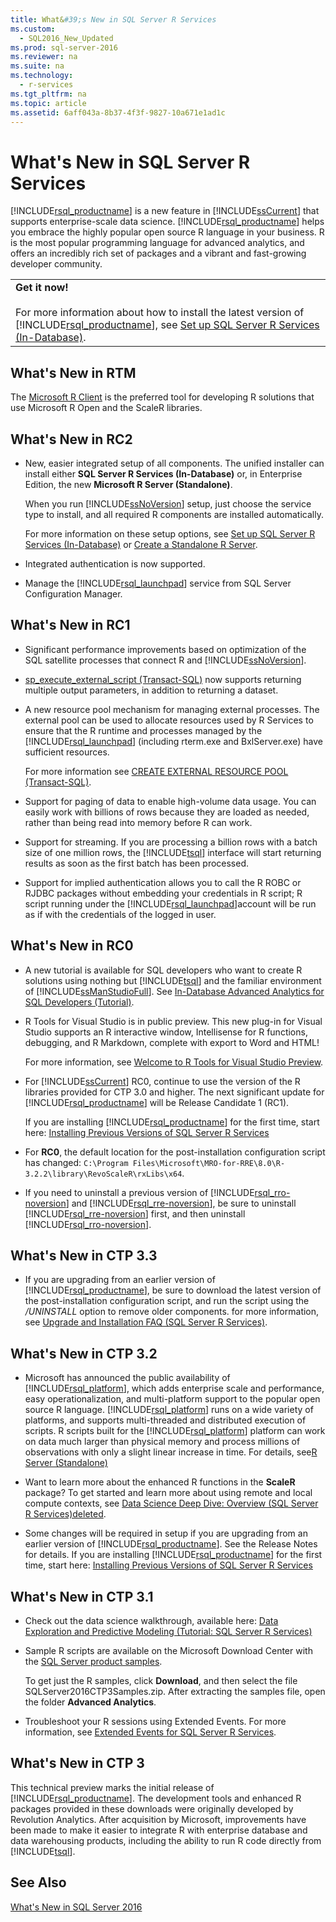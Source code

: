 ```yaml
---
title: What&#39;s New in SQL Server R Services
ms.custom: 
  - SQL2016_New_Updated
ms.prod: sql-server-2016
ms.reviewer: na
ms.suite: na
ms.technology: 
  - r-services
ms.tgt_pltfrm: na
ms.topic: article
ms.assetid: 6aff043a-8b37-4f3f-9827-10a671e1ad1c
---
```

# What&#39;s New in SQL Server R Services
  [!INCLUDE[rsql_productname](../../Token\Other/rsql_productname_md.md)] is a new feature in [!INCLUDE[ssCurrent](../../Token\Other/ssCurrent_md.md)] that supports enterprise\-scale data science. [!INCLUDE[rsql_productname](../../Token\Other/rsql_productname_md.md)] helps you embrace the highly popular open source R language in your business. R is the most popular programming language for advanced analytics, and offers an incredibly rich set of packages and a vibrant and fast\-growing developer community.  
  
||  
|-|  
|**Get it now\!**<br /><br /> For more information about how to install the latest version of [!INCLUDE[rsql_productname](../../Token\Other/rsql_productname_md.md)], see [Set up SQL Server R Services &#40;In-Database&#41;](../Topic/Set%20up%20SQL%20Server%20R%20Services%20\(In-Database\).md).|  
  
## What's New in RTM  
  
The [Microsoft R Client](http://go.microsoft.com/fwlink/?LinkId=799768) is the preferred tool for developing R solutions that use Microsoft R Open and the ScaleR libraries.
  
## What's New in RC2  
  
-   New, easier integrated setup of   all components. The unified installer can install either **SQL Server R Services \(In\-Database\)** or, in Enterprise Edition, the new **Microsoft R Server \(Standalone\)**.  
  
     When you run [!INCLUDE[ssNoVersion](../../Token\Other/ssNoVersion_md.md)] setup, just choose the service type to install, and all required R components are installed automatically.  
  
     For more information on these setup options, see [Set up SQL Server R Services &#40;In-Database&#41;](../Topic/Set%20up%20SQL%20Server%20R%20Services%20\(In-Database\).md) or [Create a Standalone R Server](../../Topics\TopicNameContainA/Create-a-Standalone-R-Server.md).  
  
-   Integrated authentication is now supported.  
  
-   Manage the [!INCLUDE[rsql_launchpad](../../Token\Other/rsql_launchpad_md.md)] service from SQL Server Configuration Manager.  
  
## What's New in RC1  
  
-   Significant performance improvements based on optimization of the SQL satellite processes that connect R and [!INCLUDE[ssNoVersion](../../Token\Other/ssNoVersion_md.md)].  
  
-   [sp_execute_external_script &#40;Transact-SQL&#41;](../Topic/sp_execute_external_script%20\(Transact-SQL\).md) now supports returning multiple output parameters, in addition to returning a dataset.  
  
-   A new resource pool mechanism for managing external processes.  The external pool can be used to allocate resources used by R Services to ensure that the R runtime and processes managed by the [!INCLUDE[rsql_launchpad](../../Token\Other/rsql_launchpad_md.md)] \(including rterm.exe and BxlServer.exe\) have sufficient resources.  
  
     For more information see [CREATE EXTERNAL RESOURCE POOL &#40;Transact-SQL&#41;](../Topic/CREATE%20EXTERNAL%20RESOURCE%20POOL%20\(Transact-SQL\).md).  
  
-   Support for paging of data to enable high\-volume data usage. You can easily work with billions of rows because they are loaded as needed, rather than being read into memory before R can work.  
  
-   Support for streaming. If you are processing  a billion rows with a batch size of one million rows, the [!INCLUDE[tsql](../../Token\Other/tsql_md.md)] interface will start returning results as soon as the first batch has been processed.  
  
-   Support for implied authentication allows you to call the R ROBC or RJDBC packages without embedding your credentials in R script; R script running under the [!INCLUDE[rsql_launchpad](../../Token\Other/rsql_launchpad_md.md)]account will be run as if with the credentials of the logged in user.  
  
## What's New in RC0  
  
-   A new tutorial is available for SQL developers who want to create R solutions using nothing but [!INCLUDE[tsql](../../Token\Other/tsql_md.md)] and the familiar environment of [!INCLUDE[ssManStudioFull](../../Token\Other/ssManStudioFull_md.md)]. See [In-Database Advanced Analytics for SQL Developers &#40;Tutorial&#41;](../Topic/In-Database%20Advanced%20Analytics%20for%20SQL%20Developers%20\(Tutorial\).md).  
  
-   R Tools for Visual Studio is in public preview. This new plug\-in for Visual Studio supports an R interactive window, Intellisense for R functions, debugging, and R Markdown, complete with export to Word and HTML\!  
  
     For more information, see [Welcome to R Tools for Visual Studio Preview](http://microsoft.github.io/RTVS-docs).  
  
-   For [!INCLUDE[ssCurrent](../../Token\Other/ssCurrent_md.md)] RC0, continue to use the version of the R libraries provided for CTP 3.0 and higher.  The next significant update for [!INCLUDE[rsql_productname](../../Token\Other/rsql_productname_md.md)] will be Release Candidate 1 \(RC1\).  
  
     If you are installing [!INCLUDE[rsql_productname](../../Token\Other/rsql_productname_md.md)] for the first time, start here: [Installing Previous Versions of SQL Server R Services](../../Topics\TopicNameNotContainA/Installing-Previous-Versions-of-SQL-Server-R-Services.md)  
  
-   For **RC0**, the default location for the post\-installation configuration script has changed: `C:\Program Files\Microsoft\MRO-for-RRE\8.0\R-3.2.2\library\RevoScaleR\rxLibs\x64`.  
  
-   If you need to uninstall a previous version of [!INCLUDE[rsql_rro-noversion](../../Token\Other/rsql_rro-noversion_md.md)] and [!INCLUDE[rsql_rre-noversion](../../Token\Other/rsql_rre-noversion_md.md)], be sure to uninstall [!INCLUDE[rsql_rre-noversion](../../Token\Other/rsql_rre-noversion_md.md)] first, and then uninstall [!INCLUDE[rsql_rro-noversion](../../Token\Other/rsql_rro-noversion_md.md)].  
  
## What's New in CTP 3.3  
  
-   If you are upgrading from an earlier version of [!INCLUDE[rsql_productname](../../Token\Other/rsql_productname_md.md)], be sure to download the latest version of the post\-installation configuration script, and run the script using the *\/UNINSTALL* option to remove older components.  for more information, see [Upgrade and Installation FAQ &#40;SQL Server R Services&#41;](../Topic/Upgrade%20and%20Installation%20FAQ%20\(SQL%20Server%20R%20Services\).md).  
  
## What's New in CTP 3.2  
  
-   Microsoft has announced the public availability of [!INCLUDE[rsql_platform](../../Token\Other/rsql_platform_md.md)], which adds enterprise scale and performance, easy operationalization, and multi\-platform support to the popular open source R language. [!INCLUDE[rsql_platform](../../Token\Other/rsql_platform_md.md)] runs on a wide variety of platforms, and supports multi\-threaded and distributed execution of scripts. R scripts built for the [!INCLUDE[rsql_platform](../../Token\Other/rsql_platform_md.md)] platform can work on data much larger than physical memory and process millions of observations with only a slight linear increase in time.  For details, see[R Server &#40;Standalone&#41;](../Topic/R%20Server%20\(Standalone\).md)  
  
-   Want to learn more about the enhanced R functions in the **ScaleR** package? To get started and learn more about using remote and local compute contexts, see [Data Science Deep Dive: Overview &#40;SQL Server R Services&#41;deleted](../Topic/Data%20Science%20Deep%20Dive:%20Overview%20\(SQL%20Server%20R%20Services\)deleted.md).  
  
-   Some changes will be required in setup if you are upgrading from an earlier version of [!INCLUDE[rsql_productname](../../Token\Other/rsql_productname_md.md)]. See the Release Notes for details. If you are installing [!INCLUDE[rsql_productname](../../Token\Other/rsql_productname_md.md)] for the first time, start here: [Installing Previous Versions of SQL Server R Services](../../Topics\TopicNameNotContainA/Installing-Previous-Versions-of-SQL-Server-R-Services.md)  
  
## What's New in CTP 3.1  
  
-   Check out the data science walkthrough, available here:  [Data Exploration and Predictive Modeling &#40;Tutorial: SQL Server R Services&#41;](../Topic/Data%20Exploration%20and%20Predictive%20Modeling%20\(Tutorial:%20SQL%20Server%20R%20Services\).md)  
  
-   Sample R scripts are available on the Microsoft Download Center with the [SQL Server product samples](https://www.microsoft.com/download/details.aspx?id=49502).  
  
     To get just the R samples, click **Download**, and then select the file SQLServer2016CTP3Samples.zip. After extracting the samples file, open the folder **Advanced Analytics**.  
  
-   Troubleshoot your R sessions using Extended Events. For more information, see [Extended Events for SQL Server R Services](../../Topics\TopicNameNotContainA/Extended-Events-for-SQL-Server-R-Services.md).  
  
## What's New in CTP 3  
 This technical preview marks the initial release of [!INCLUDE[rsql_productname](../../Token\Other/rsql_productname_md.md)]. The development tools and enhanced R packages provided in these downloads were originally developed by Revolution Analytics. After acquisition by Microsoft, improvements have been made to make it  easier to integrate R with enterprise database and data warehousing products, including the ability to run R code directly from [!INCLUDE[tsql](../../Token\Other/tsql_md.md)].  
  
## See Also  
[What's New in SQL Server 2016 ](../../Topics\TopicNameNotContainA/What-s-New-in-SQL-Server-2016.md)  
  
  